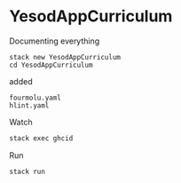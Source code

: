 # YesodAppCurriculum

Documenting everything

```
stack new YesodAppCurriculum
cd YesodAppCurriculum
```

added
```
fourmolu.yaml
hlint.yaml
```

Watch
```bash
stack exec ghcid
```

Run
```bash
stack run
```